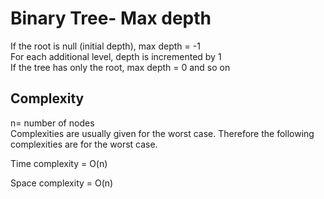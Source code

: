 <h1>Binary Tree- Max depth</h1>
If the root is null (initial depth), max depth = -1<br>
For each additional level, depth is incremented by 1<br>
If the tree has only the root, max depth = 0 and so on<br>
<h2>Complexity</h2>
n= number of nodes<br>
Complexities are usually given for the worst case. Therefore the following complexities are for the worst case.<br>
<p>
Time complexity = O(n)
</p>
<p>
Space complexity = O(n)
</p>
